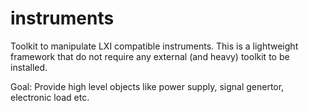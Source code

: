 # instruments
Toolkit to manipulate LXI compatible instruments.
This is a lightweight framework that do not require any external (and heavy) toolkit to be installed.

Goal:
Provide high level objects like power supply, signal genertor, electronic load etc.
